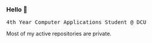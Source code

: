 ### Hello 👋

<samp>
  4th Year Computer Applications Student @ DCU
</samp>

Most of my active repositories are private.
